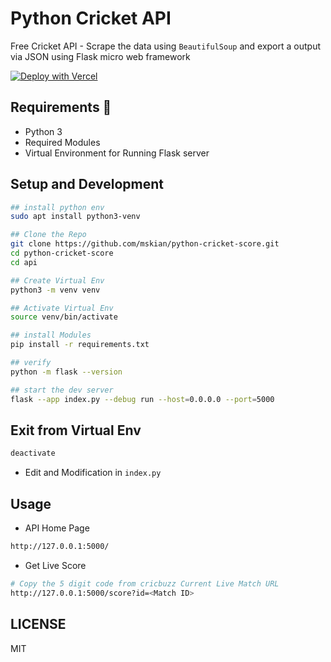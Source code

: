 # Python Cricket API

Free Cricket API - Scrape the data using `BeautifulSoup` and export a output via JSON using Flask micro web framework  

[![Deploy with Vercel](https://vercel.com/button)](https://vercel.com/new/clone?repository-url=https%3A%2F%2Fgithub.com%2Fmskian%2Fpython-cricket-score%2Ftree%2Fmain%2Fapi)  

## Requirements 📑

- Python 3
- Required Modules
- Virtual Environment for Running Flask server

## Setup and Development

```sh
## install python env
sudo apt install python3-venv

## Clone the Repo
git clone https://github.com/mskian/python-cricket-score.git
cd python-cricket-score
cd api

## Create Virtual Env
python3 -m venv venv

## Activate Virtual Env
source venv/bin/activate

## install Modules
pip install -r requirements.txt

## verify
python -m flask --version

## start the dev server 
flask --app index.py --debug run --host=0.0.0.0 --port=5000
```

## Exit from Virtual Env

```sh
deactivate
```

- Edit and Modification in `index.py`

## Usage

- API Home Page

```sh
http://127.0.0.1:5000/
```

- Get Live Score

```sh
# Copy the 5 digit code from cricbuzz Current Live Match URL 
http://127.0.0.1:5000/score?id=<Match ID>
```

## LICENSE

MIT
